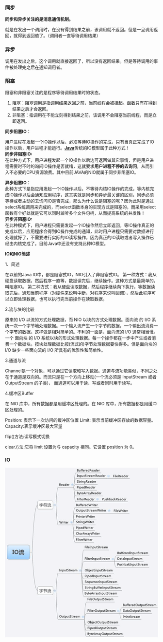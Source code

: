 ### 同步

**同步和异步关注的是消息通信机制。**

就是在发出一个调用时，在没有得到结果之前，该调用就不返回。但是一旦调用返回，就得到返回值了。（调用者一直等待调用结果）

### 异步

调用在发出之后，这个调用就直接返回了，所以没有返回结果。但是等待调用的事件被处理完之后在通知调用者。

### 阻塞

阻塞和非阻塞关注的是程序等待调用结果时的状态。

1. 阻塞：阻塞调用是指调用结果返回之前，当前线程会被挂起。函数只有在得到结果之后才会返回。
2. 非阻塞：指调用在不能立刻得到结果之前，该调用不会阻塞当前线程，而是立即返回。

**同步阻塞IO：**

用户进程在发起一个IO操作以后，必须等待IO操作的完成，只有当真正完成了IO操作以后，用户进程才能运行。[**Java**](http://lib.csdn.net/base/javase)传统的IO模型属于此种方式！  
**同步非阻塞IO:**  
在此种方式下，用户进程发起一个IO操作以后边可返回做其它事情，但是用户进程需要时不时的询问IO操作是否就绪，这就要求**用户进程不停的去询问**，从而引入不必要的CPU资源浪费。其中目前JAVA的NIO就属于同步非阻塞IO。

**异步阻塞IO：**  
此种方式下是指应用发起一个IO操作以后，不等待内核IO操作的完成，等内核完成IO操作以后会通知应用程序，这其实就是同步和异步最关键的区别，同步必须等待或者主动的去询问IO是否完成，那么为什么说是阻塞的呢？因为此时是通过select系统调用来完成的，而select函数本身的实现方式是阻塞的，而采用select函数有个好处就是它可以同时监听多个文件句柄，从而提高系统的并发性！  
**异步非阻塞IO:**  
在此种模式下，用户进程只需要发起一个IO操作然后立即返回，等IO操作真正的完成以后，应用程序会得到IO操作完成的通知，此时用户进程只需要对数据进行处理就好了，不需要进行实际的IO读写操作，因为真正的IO读取或者写入操作已经由内核完成了。目前Java中还没有支持此种IO模型。

**IO和NIO简述**

1、简述

在以前的Java IO中，都是阻塞式IO，NIO引入了非阻塞式IO。 第一种方式：我从硬盘读取数据，然后程序一直等，数据读完后，继续操作。这种方式是最简单的，叫阻塞IO。 第二种方式：我从硬盘读取数据，然后程序继续向下执行，等数据读取完后，通知当前程序（对硬件来说叫中断，对程序来说叫回调），然后此程序可以立即处理数据，也可以执行完当前操作在读取数据。

2.流与块的比较

原来的 I/O 以流的方式处理数据，而 NIO 以块的方式处理数据。面向流 的 I/O 系统一次一个字节地处理数据。一个输入流产生一个字节的数据，一个输出流消费一个字节的数据。这样做是相对简单的。不利的一面是，面向流的 I/O 通常相当慢。 一个 面向块 的 I/O 系统以块的形式处理数据。每一个操作都在一步中产生或者消费一个数据块。按块处理数据比按\(流式的\)字节处理数据要快得多。但是面向块的 I/O 缺少一些面向流的 I/O 所具有的优雅性和简单性。

3.通道与流

Channel是一个对象，可以通过它读取和写入数据。通道与流功能类似，不同之处在于通道是双向的。而流只是在一个方向上移动\(一个流必须是 InputStream 或者 OutputStream 的子类\)， 而通道可以用于读、写或者同时用于读写。

4.缓冲区Buffer

在 NIO 库中，所有数据都是用缓冲区处理的。在 NIO 库中，所有数据都是用缓冲区处理的。

Position: 表示下一次访问的缓冲区位置 Limit: 表示当前缓冲区存放的数据容量。 Capacity:表示缓冲区最大容量

flip\(\)方法:读写模式切换

clear方法:它将 limit 设置为与 capacity 相同。它设置 position 为 0。

### IO

![](/assets/IO.png)


